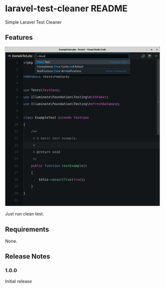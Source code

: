 # laravel-test-cleaner README

Simple Laravel Test Cleaner

## Features

![feature X](images/clean-test.gif)

Just run clean test.

## Requirements

None.

## Release Notes

### 1.0.0

Initial release
